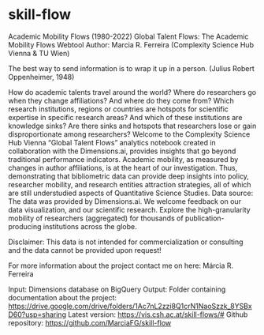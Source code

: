 # skill-flow
Academic Mobility Flows (1980-2022)
Global Talent Flows: The Academic Mobility Flows Webtool
Author: Marcia R. Ferreira (Complexity Science Hub Vienna & TU Wien)

The best way to send information is to wrap it up in a person. (Julius Robert Oppenheimer, 1948)

How do academic talents travel around the world?
Where do researchers go when they change affiliations? And where do they come from?
Which research institutions, regions or countries are hotspots for scientific expertise in specific research areas?
And which of these institutions are knowledge sinks?
Are there sinks and hotspots that researchers lose or gain disproportionate among researchers?
Welcome to the Complexity Science Hub Vienna “Global Talent Flows” analytics notebook created in collaboration with the Dimensions.ai, provides insights that go beyond traditional performance indicators. Academic mobility, as measured by changes in author affiliations, is at the heart of our investigation. Thus, demonstrating that bibliometric data can provide deep insights into policy, researcher mobility, and research entities attraction strategies, all of which are still understudied aspects of Quantitative Science Studies. Data source: The data was provided by Dimensions.ai. We welcome feedback on our data visualization, and our scientific research. Explore the high-granularity mobility of researchers (aggregated) for thousands of publication-producing institutions across the globe.

Disclaimer: This data is not intended for commercialization or consulting and the data cannot be provided upon request!

For more information about the project contact me on here: Márcia R. Ferreira

Input: Dimensions database on BigQuery
Output: Folder containing documentation about the project:
https://drive.google.com/drive/folders/1Ac7nL2zzi8Q1crN1NaoSzzk_8YSBxD60?usp=sharing
Latest version: https://vis.csh.ac.at/skill-flows/#
Github repository: https://github.com/MarciaFG/skill-flow
